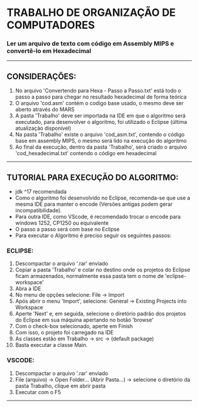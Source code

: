 # TRABALHO DE ORGANIZAÇÃO DE COMPUTADORES

### Ler um arquivo de texto com código em Assembly MIPS e convertê-lo em Hexadecimal

---

## CONSIDERAÇÕES:

1. No arquivo 'Convertendo para Hexa - Passo a Passo.txt' está todo o passo a passo para chegar no resultado hexadecimal de forma teórica
2. O arquivo 'cod.asm' contém o codigo base usado, o mesmo deve ser aberto através do MARS
3. A pasta 'Trabalho' deve ser importada na IDE em que o algoritmo será executado, para desenvolver o algoritmo, foi utilizado o Eclipse (última atualização disponível)
4. Na pasta 'Trabalho' existe o arquivo 'cod_asm.txt', contendo o código base em assembly MIPS, o mesmo será lido na execução do algoritmo
5. Ao final da execução, dentro da pasta 'Trabalho', será criado o arquivo 'cod_hexadecimal.txt' contendo o código em hexadecimal

---

## TUTORIAL PARA EXECUÇÃO DO ALGORITMO:

- jdk ^17 recomendada
- Como o algoritmo foi desenvolvido no Eclipse, recomenda-se que use a mesma IDE para manter o encode (Versões antigas podem gerar incompatibilidade).
- Para outra IDE, como VScode, é recomendado trocar o encode para windows 1252, CP1250 ou equivalente
- O passo a passo será com base no Eclipse
- Para executar o Algoritmo é preciso seguir os seguintes passos:

### ECLIPSE:

1. Descompactar o arquivo '.rar' enviado
2. Copiar a pasta 'Trabalho' e colar no destino onde os projetos do Eclipse ficam armazenados, normalmente essa pasta tem o nome de 'eclipse-workspace'
3. Abra a IDE
4. No menu de opções selecione: File -> Import
5. Após abrir o menu 'Import', selecione: General -> Existing Projects into Workspace
6. Aperte 'Next' e, em seguida, selecione o diretório padrão dos projetos do Eclipse em sua máquina apertando no botão 'browse'
7. Com o check-box selecionado, aperte em Finish
8. Com isso, o projeto foi carregado na IDE
9. As classes estão em Trabalho -> src -> (default package)
10. Basta executar a classe Main.

### VSCODE:

1. Descompactar o arquivo '.rar' enviado
2. File (arquivo) -> Open Folder... (Abrir Pasta...) -> selecione o diretório da pasta Trabalho, clique em abrir pasta
3. Executar com o F5

---
